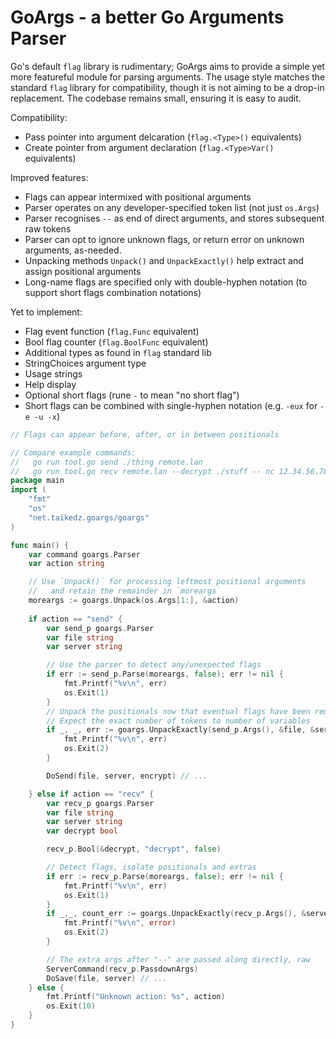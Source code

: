 # GoArgs - a better Go Arguments Parser

Go's default `flag` library is rudimentary; GoArgs aims to provide a simple yet more featureful module for parsing arguments.
The usage style matches the standard `flag` library for compatibility, though it is not aiming to be a drop-in replacement.
The codebase remains small, ensuring it is easy to audit.

Compatibility:

* Pass pointer into argument delcaration (`flag.<Type>()` equivalents)
* Create pointer from argument declaration (`flag.<Type>Var()` equivalents)

Improved features:

* Flags can appear intermixed with positional arguments
* Parser operates on any developer-specified token list (not just `os.Args`)
* Parser recognises `--` as end of direct arguments, and stores subsequent raw tokens
* Parser can opt to ignore unknown flags, or return error on unknown arguments, as-needed.
* Unpacking methods `Unpack()` and `UnpackExactly()` help extract and assign positional arguments
* Long-name flags are specified only with double-hyphen notation (to support short flags combination notations)

Yet to implement:

* Flag event function (`flag.Func` equivalent)
* Bool flag counter (`flag.BoolFunc` equivalent)
* Additional types as found in `flag` standard lib
* StringChoices argument type
* Usage strings
* Help display
* Optional short flags (rune `-` to mean "no short flag")
* Short flags can be combined with single-hyphen notation (e.g. `-eux` for `-e -u -x`)

```go
// Flags can appear before, after, or in between positionals

// Compare example commands:
//   go run tool.go send ./thing remote.lan
//   go run tool.go recv remote.lan --decrypt ./stuff -- nc 12.34.56.78 3000 "<" file.txt
package main
import (
    "fmt"
    "os"
    "net.taikedz.goargs/goargs"
)

func main() {
    var command goargs.Parser
    var action string

    // Use `Unpack()` for processing leftmost positional arguments
    //   and retain the remainder in `moreargs`
    moreargs := goargs.Unpack(os.Args[1:], &action)
    
    if action == "send" {
        var send_p goargs.Parser
        var file string
        var server string

        // Use the parser to detect any/unexpected flags
        if err := send_p.Parse(moreargs, false); err != nil {
            fmt.Printf("%v\n", err)
            os.Exit(1)
        }
        // Unpack the positionals now that eventual flags have been removed
        // Expect the exact number of tokens to number of variables
        if _, _, err := goargs.UnpackExactly(send_p.Args(), &file, &server); err != nil {
            fmt.Printf("%v\n", err)
            os.Exit(2)
        }

        DoSend(file, server, encrypt) // ...

    } else if action == "recv" {
        var recv_p goargs.Parser
        var file string
        var server string
        var decrypt bool

        recv_p.Bool(&decrypt, "decrypt", false)

        // Detect flags, isolate positionals and extras
        if err := recv_p.Parse(moreargs, false); err != nil {
            fmt.Printf("%v\n", err)
            os.Exit(1)
        }
        if _,_, count_err := goargs.UnpackExactly(recv_p.Args(), &server, &file); count_err != nil {
            fmt.Printf("%v\n", error)
            os.Exit(2)
        }

        // The extra args after "--" are passed along directly, raw
        ServerCommand(recv_p.PassdownArgs)
        DoSave(file, server) // ...
    } else {
        fmt.Printf("Unknown action: %s", action)
        os.Exit(10)
    }
}
```

